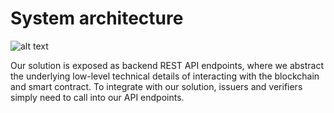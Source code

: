 # System architecture

![alt text](./img/option-architecture.jpg?raw=true)

Our solution is exposed as backend REST API endpoints, where we abstract the underlying low-level technical details of interacting with the blockchain and smart contract. To integrate with our solution, issuers and verifiers simply need to call into our API endpoints. 
